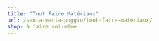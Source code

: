 ```yaml
---
title: "Tout Faire Matériaux"
url: /santa-maria-poggio/tout-faire-materiaux/
shop: à faire soi-même
---
```

